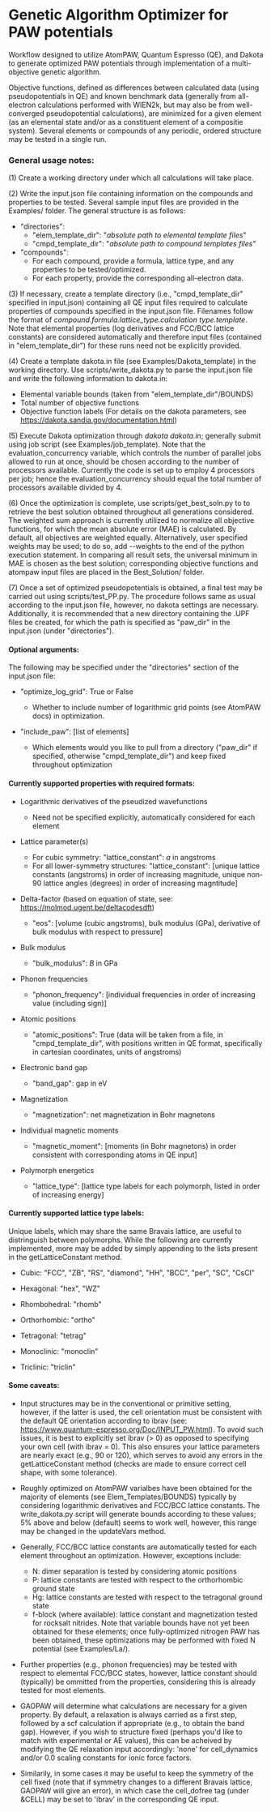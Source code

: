 # Genetic Algorithm Optimizer for PAW potentials

Workflow designed to utilize AtomPAW, Quantum Espresso (QE), and Dakota to generate optimized PAW potentials through implementation of a multi-objective genetic algorithm.

Objective functions, defined as differences between calculated data (using pseudopotentials in QE) and known benchmark data (generally from all-electron calculations performed with WIEN2k, but may also be from well-converged pseudopotential calculations), are minimized for a given element (as an elemental state and/or as a constituent element of a compositie system). Several elements or compounds of any periodic, ordered structure may be tested in a single run.

### General usage notes:

(1) Create a working directory under which all calculations will take place.

(2) Write the input.json file containing information on the compounds and properties to be tested. Several sample input files are provided in the Examples/ folder. The general structure is as follows:
- "directories":
  - "elem_template_dir": "*absolute path to elemental template files*"
  - "cmpd_template_dir": "*absolute path to compound templates files*"
- "compounds":
  - For each compound, provide a formula, lattice type, and any properties to be tested/optimized.
  - For each property, provide the corresponding all-electron data.

(3) If necessary, create a template directory (i.e., "cmpd_template_dir" specified in input.json) containing all QE input files required to calculate properties of compounds specified in the input.json file. Filenames follow the format of *compound.formula.lattice_type.calculation type.template*. Note that elemental properties (log derivatives and FCC/BCC lattice constants) are considered automatically and therefore input files (contained in "elem_template_dir") for these runs need not be explicitly provided. 

(4) Create a template dakota.in file (see Examples/Dakota_template) in the working directory. Use scripts/write_dakota.py to parse the input.json file and write the following information to dakota.in:
- Elemental variable bounds (taken from "elem_template_dir"/BOUNDS)
- Total number of objective functions
- Objective function labels (For details on the dakota parameters, see https://dakota.sandia.gov/documentation.html)

(5) Execute Dakota optimization through *dakota dakota.in*; generally submit using job script (see Examples/job_template). Note that the evaluation_concurrency variable, which controls the number of parallel jobs allowed to run at once, should be chosen according to the number of processors available. Currently the code is set up to employ 4 processors per job; hence the evaluation_concurrency should equal the total number of processors available divided by 4.

(6) Once the optimization is complete, use scripts/get_best_soln.py to to retrieve the best solution obtained throughout all generations considered. The weighted sum approach is currently utilized to normalize all objective functions, for which the mean absolute error (MAE) is calculated. By default, all objectives are weighted equally. Alternatively, user specified weights may be used; to do so, add --weights to the end of the python execution statement. In comparing all result sets, the universal minimum in MAE is chosen as the best solution; corresponding objective functions and atompaw input files are placed in the Best_Solution/ folder.

(7) Once a set of optimized pseudopotentials is obtained, a final test may be carried out using scripts/test_PP.py. The procedure follows same as usual according to the input.json file, however, no dakota settings are necessary. Additionally, it is recommended that a new directory containing the .UPF files be created, for which the path is specified as "paw_dir" in the input.json (under "directories").

#### Optional arguments:

The following may be specified under the "directories" section of the input.json file:

- "optimize_log_grid": True or False
    - Whether to include number of logarithmic grid points (see AtomPAW docs) in optimization.

- "include_paw": [list of elements]
    - Which elements would you like to pull from a directory ("paw_dir" if specified, otherwise "cmpd_template_dir") and keep fixed throughout optimization
    
#### Currently supported properties with required formats:

- Logarithmic derivatives of the pseudized wavefunctions
    - Need not be specified explicitly, automatically considered for each element
    
- Lattice parameter(s)
    - For cubic symmetry: "lattice_constant": *a* in angstroms
    - For all lower-symmetry structures: "lattice_constant": [unique lattice constants (angstroms) in order of increasing magnitude, unique non-90 lattice angles (degrees) in order of increasing magntitude]
    
- Delta-factor (based on equation of state, see: https://molmod.ugent.be/deltacodesdft)
    - "eos": [volume (cubic angstroms), bulk modulus (GPa), derivative of bulk modulus with respect to pressure]
    
- Bulk modulus
    - "bulk_modulus": *B* in GPa
    
- Phonon frequencies
    - "phonon_frequency": [individual frequencies in order of increasing value (including sign)]
    
- Atomic positions
    - "atomic_positions": True (data will be taken from a file, in "cmpd_template_dir", with positions written in QE format, specifically in cartesian coordinates, units of angstroms)
    
- Electronic band gap
    - "band_gap": gap in eV
    
- Magnetization
    - "magnetization": net magnetization in Bohr magnetons
    
- Individual magnetic moments
    - "magnetic_moment": [moments (in Bohr magnetons) in order consistent with corresponding atoms in QE input]
    
- Polymorph energetics
    - "lattice_type": [lattice type labels for each polymorph, listed in order of increasing energy]

#### Currently supported lattice type labels:

Unique labels, which may share the same Bravais lattice, are useful to distringuish between polymorphs. While the following are currently implemented, more may be added by simply appending to the lists present in the getLatticeConstant method.

- Cubic: "FCC", "ZB", "RS", "diamond", "HH", "BCC", "per", "SC", "CsCl"

- Hexagonal: "hex", "WZ"

- Rhombohedral: "rhomb"

- Orthorhombic: "ortho"

- Tetragonal: "tetrag"

- Monoclinic: "monoclin"

- Triclinic: "triclin"

#### Some caveats:

- Input structures may be in the conventional or primitive setting, however, if the latter is used, the cell orientation must be consistent with the default QE orientation according to ibrav (see: https://www.quantum-espresso.org/Doc/INPUT_PW.html). To avoid such issues, it is best to explicitly set ibrav (> 0) as opposed to specifying your own cell (with ibrav = 0). This also ensures your lattice parameters are nearly exact (e.g., 90 or 120), which serves to avoid any errors in the getLatticeConstant method (checks are made to ensure correct cell shape, with some tolerance).

- Roughly optimized on AtomPAW varialbes have been obtained for the majority of elements (see Elem_Templates/BOUNDS) typically by considering logarithmic derivatives and FCC/BCC lattice constants. The write_dakota.py script will generate bounds according to these values; 5% above and below (default) seems to work well, however, this range may be changed in the updateVars method.

- Generally, FCC/BCC lattice constants are automatically tested for each element throughout an optimization. However, exceptions include:
    - N: dimer separation is tested by considering atomic positions
    - P: lattice constants are tested with respect to the orthorhombic ground state
    - Hg: lattice constants are tested with respect to the tetragonal ground state
    - f-block (where available): lattice constant and magnetization tested for rocksalt nitrides. Note that variable bounds have not yet been obtained for these elements; once fully-optimized nitrogen PAW has been obtained, these optimizations may be performed with fixed N potential (see Examples/La/).
    
- Further properties (e.g., phonon frequencies) may be tested with respect to elemental FCC/BCC states, however, lattice constant should (typically) be ommitted from the properties, considering this is already tested for most elements.

- GAOPAW will determine what calculations are necessary for a given property. By default, a relaxation is always carried as a first step, followed by a scf calculation if appropriate (e.g., to obtain the band gap). However, if you wish to structure fixed (perhaps you'd like to match with experimental or AE values), this can be acheived by modifying the QE relaxation input accordingly: 'none' for cell_dynamics and/or 0.0 scaling constants for ionic force factors.

- Similarily, in some cases it may be useful to keep the symmetry of the cell fixed (note that if symmetry changes to a different Bravais lattice, GAOPAW will give an error), in which case the cell_dofree tag (under &CELL) may be set to 'ibrav' in the corresponding QE input.
